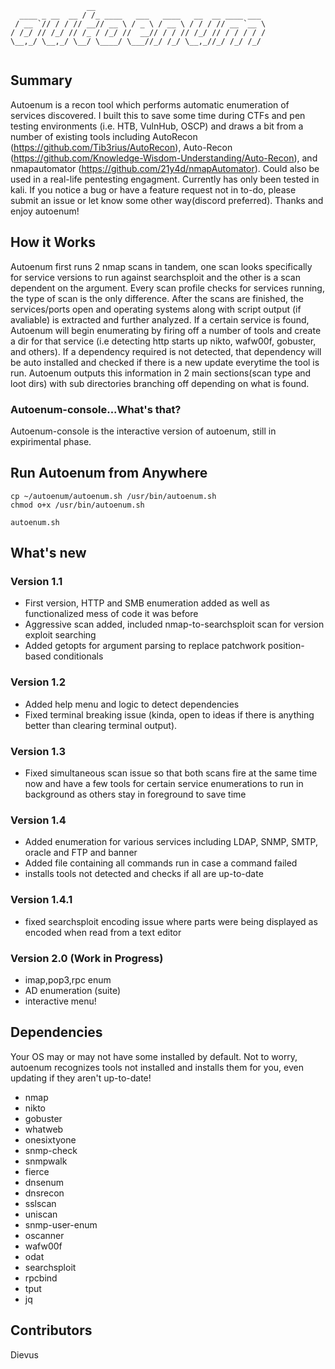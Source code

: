 ```
                 __                                      
  ____ _ __  __ / /_ ____   ___   ____   __  __ ____ ___ 
 / __ `// / / // __// __ \ / _ \ / __ \ / / / // __ `__ \
/ /_/ // /_/ // /_ / /_/ //  __// / / // /_/ // / / / / /
\__,_/ \__,_/ \__/ \____/ \___//_/ /_/ \__,_//_/ /_/ /_/ 
                                                         
```
## Summary
Autoenum is a recon tool which performs automatic enumeration of services discovered. I built this to save some time during CTFs and pen testing environments (i.e. HTB, VulnHub, OSCP) and draws a bit from a number of existing tools including AutoRecon (https://github.com/Tib3rius/AutoRecon), Auto-Recon (https://github.com/Knowledge-Wisdom-Understanding/Auto-Recon), and nmapautomator (https://github.com/21y4d/nmapAutomator). Could also be used in a real-life pentesting engagment. Currently has only been tested in kali. If you notice a bug or have a feature request not in to-do, please submit an issue or let know some other way(discord preferred). Thanks and enjoy autoenum!  

## How it Works
Autoenum first runs 2 nmap scans in tandem, one scan looks specifically for service versions to run against searchsploit and the other is a scan dependent on the argument. Every scan profile checks for services running, the type of scan is the only difference. After the scans are finished, the services/ports open and operating systems along with script output (if avaliable) is extracted and further analyzed. If a certain service is found, Autoenum will begin enumerating by firing off a number of tools and create a dir for that service (i.e detecting http starts up nikto, wafw00f, gobuster, and others). If a dependency required is not detected, that dependency will be auto installed and checked if there is a new update everytime the tool is run. Autoenum outputs this information in 2 main sections(scan type and loot dirs) with sub directories branching off depending on what is found.

### Autoenum-console...What's that?
Autoenum-console is the interactive version of autoenum, still in expirimental phase.

## Run Autoenum from Anywhere
```
cp ~/autoenum/autoenum.sh /usr/bin/autoenum.sh
chmod o+x /usr/bin/autoenum.sh

autoenum.sh
```

## What's new

### Version 1.1
* First version, HTTP and SMB enumeration added as well as functionalized mess of code it was before 
* Aggressive scan added, included nmap-to-searchsploit scan for version exploit searching
* Added getopts for argument parsing to replace patchwork position-based conditionals

### Version 1.2
* Added help menu and logic to detect dependencies
* Fixed terminal breaking issue (kinda, open to ideas if there is anything better than clearing terminal output). 

### Version 1.3
* Fixed simultaneous scan issue so that both scans fire at the same time now and have a few tools for certain service enumerations to run in background as others stay in foreground to save time

### Version 1.4
* Added enumeration for various services including LDAP, SNMP, SMTP, oracle and FTP and banner
* Added file containing all commands run in case a command failed
* installs tools not detected and checks if all are up-to-date

### Version 1.4.1
* fixed searchsploit encoding issue where parts were being displayed as encoded when read from a text editor

### Version 2.0 (Work in Progress)
* imap,pop3,rpc enum
* AD enumeration (suite)
* interactive menu!

## Dependencies
Your OS may or may not have some installed by default. Not to worry, autoenum recognizes tools not installed and installs them for you, even updating if they aren't up-to-date!

* nmap
* nikto
* gobuster
* whatweb
* onesixtyone
* snmp-check
* snmpwalk
* fierce
* dnsenum
* dnsrecon
* sslscan
* uniscan
* snmp-user-enum
* oscanner
* wafw00f
* odat
* searchsploit
* rpcbind
* tput
* jq

## Contributors
Dievus
